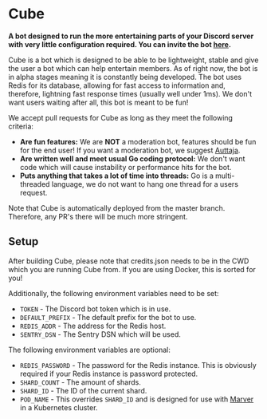 # Cube
**A bot designed to run the more entertaining parts of your Discord server with very little configuration required. You can invite the bot [here](https://discordapp.com/oauth2/authorize?client_id=660941659613298689&scope=bot&permissions=1211231296).**

Cube is a bot which is designed to be able to be lightweight, stable and give the user a bot which can help entertain members. As of right now, the bot is in alpha stages meaning it is constantly being developed. The bot uses Redis for its database, allowing for fast access to information and, therefore, lightning fast response times (usually well under 1ms). We don't want users waiting after all, this bot is meant to be fun!

We accept pull requests for Cube as long as they meet the following criteria:
- **Are fun features:** We are **NOT** a moderation bot, features should be fun for the end user! If you want a moderation bot, we suggest [Auttaja](https://auttaja.io/).
- **Are written well and meet usual Go coding protocol:** We don't want code which will cause instability or performance hits for the bot.
- **Puts anything that takes a lot of time into threads:** Go is a multi-threaded language, we do not want to hang one thread for a users request.

Note that Cube is automatically deployed from the master branch. Therefore, any PR's there will be much more stringent.

## Setup
After building Cube, please note that credits.json needs to be in the CWD which you are running Cube from. If you are using Docker, this is sorted for you!

Additionally, the following environment variables need to be set:
- `TOKEN` - The Discord bot token which is in use.
- `DEFAULT_PREFIX` - The default prefix for the bot to use.
- `REDIS_ADDR` - The address for the Redis host.
- `SENTRY_DSN` - The Sentry DSN which will be used.

The following environment variables are optional:
- `REDIS_PASSWORD` - The password for the Redis instance. This is obviously required if your Redis instance is password protected.
- `SHARD_COUNT` - The amount of shards.
- `SHARD_ID` - The ID of the current shard.
- `POD_NAME` - This overrides `SHARD_ID` and is designed for use with [Marver](https://github.com/Auttaja-OpenSource/Marver) in a Kubernetes cluster.
